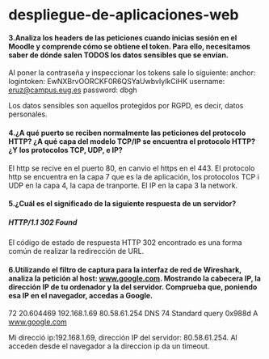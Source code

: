 ﻿# despliegue-de-aplicaciones-web
#### 3.Analiza los headers de las peticiones cuando inicias sesión en el Moodle y comprende cómo se obtiene el token. Para ello, necesitamos saber de dónde salen TODOS los datos sensibles que se envían.
Al poner la contraseña y inspeccionar los tokens sale lo siguiente:
anchor: 
logintoken: EwNXBrvOORCKF0R6QSYaUwbvIylkCiHK
username: eruz@campus.eug.es
password: dbgh

Los datos sensibles son aquellos protegidos por RGPD, es decir, datos personales.

#### 4.¿A qué puerto se reciben normalmente las peticiones del protocolo HTTP? ¿A qué capa del modelo TCP/IP se encuentra el protocolo HTTP? ¿Y los protocolos TCP, UDP, e IP?
El http se recive en el puerto 80, en canvio el https en el 443.
El protocolo http se encuentra en la capa 7 que es la de aplicación, los protocolos TCP i UDP en la capa 4, la capa de tranporte. El IP en la capa 3 la network.

#### 5.¿Cuál es el significado de la siguiente respuesta de un servidor?
##### HTTP/1.1 302 Found
El código de estado de respuesta HTTP 302 encontrado es una forma común de realizar la redirección de URL.

#### 6.Utilizando el filtro de captura para la interfaz de red de Wireshark, analiza la petición al host: www.google.com. Mostrando la cabecera IP, la dirección IP de tu ordenador y la del servidor. Comprueba que, poniendo esa IP en el navegador, accedas a Google.

72	20.604469	192.168.1.69	80.58.61.254	DNS	74	Standard query 0x988d A www.google.com

Mi direcció ip:192.168.1.69, dirección IP del servidor: 80.58.61.254.
Al acceden desde el navegador a la direccion ip da un timeout.
